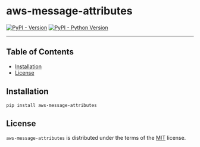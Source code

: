 # aws-message-attributes

[![PyPI - Version](https://img.shields.io/pypi/v/aws-message-attributes.svg)](https://pypi.org/project/aws-message-attributes)
[![PyPI - Python Version](https://img.shields.io/pypi/pyversions/aws-message-attributes.svg)](https://pypi.org/project/aws-message-attributes)

-----

## Table of Contents

- [Installation](#installation)
- [License](#license)

## Installation

```console
pip install aws-message-attributes
```

## License

`aws-message-attributes` is distributed under the terms of the [MIT](https://spdx.org/licenses/MIT.html) license.
